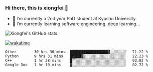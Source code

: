 ### Hi there, this is xiongfei 👋


- 🔭 I’m currently a 2nd year PhD student at Kyushu University.
- 🌱 I’m currently learning software engineering, deep learning...

<!--
**Toma62299781/Toma62299781** is a ✨ _special_ ✨ repository because its `README.md` (this file) appears on your GitHub profile.
Here are some ideas to get you started:
-->

![Xiongfei's GitHub stats](https://github-readme-stats.vercel.app/api?username=Toma62299781)


[![wakatime](https://wakatime.com/badge/user/9e8d5516-d162-43e7-9563-87295d455a71.svg)](https://wakatime.com/@9e8d5516-d162-43e7-9563-87295d455a71)

<!--START_SECTION:waka-->
```text
Other        30 hrs 30 mins  █████████████████▓░░░░░░░   71.22 % 
Python       9 hrs 31 mins   █████▓░░░░░░░░░░░░░░░░░░░   22.23 % 
C++          1 hr 38 mins    █░░░░░░░░░░░░░░░░░░░░░░░░   03.82 % 
Google Doc   1 hr 10 mins    ▓░░░░░░░░░░░░░░░░░░░░░░░░   02.72 % 
```
<!--END_SECTION:waka-->

